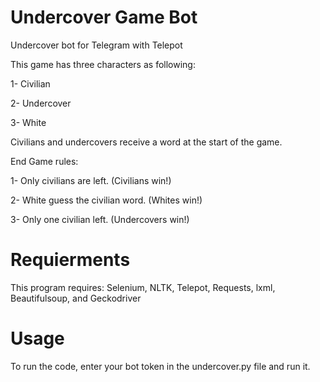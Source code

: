 # Undercover Game Bot
Undercover bot for Telegram with Telepot

This game has three characters as following:

1- Civilian

2- Undercover

3- White

Civilians and undercovers receive a word at the start of the game.

End Game rules:

1- Only civilians are left. (Civilians win!)

2- White guess the civilian word. (Whites win!)

3- Only one civilian left. (Undercovers win!)

# Requierments

This program requires: Selenium, NLTK, Telepot, Requests, lxml, Beautifulsoup, and Geckodriver

# Usage

To run the code, enter your bot token in the undercover.py file and run it.
